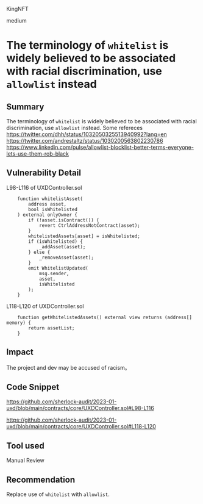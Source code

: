 KingNFT

medium

# The terminology of ````whitelist```` is widely believed to be associated with racial discrimination, use ````allowlist```` instead

## Summary
The terminology of ````whitelist```` is widely believed to be associated with racial discrimination, use ````allowlist```` instead.
Some refereces
https://twitter.com/dhh/status/1032050325513940992?lang=en
https://twitter.com/andrestaltz/status/1030200563802230786
https://www.linkedin.com/pulse/allowlist-blocklist-better-terms-everyone-lets-use-them-rob-black

## Vulnerability Detail
L98-L116 of UXDController.sol
```solidity
    function whitelistAsset(
        address asset,
        bool isWhitelisted
    ) external onlyOwner {
        if (!asset.isContract()) {
            revert CtrlAddressNotContract(asset);
        }
        whitelistedAssets[asset] = isWhitelisted;
        if (isWhitelisted) {
            _addAsset(asset);
        } else {
            _removeAsset(asset);
        }
        emit WhitelistUpdated(
            msg.sender,
            asset,
            isWhitelisted
        );
    }
```
L118-L120 of UXDController.sol
```solidity
    function getWhitelistedAssets() external view returns (address[] memory) {
        return assetList;
    }
```

## Impact
The project and dev may be accused of racism。

## Code Snippet
https://github.com/sherlock-audit/2023-01-uxd/blob/main/contracts/core/UXDController.sol#L98-L116

https://github.com/sherlock-audit/2023-01-uxd/blob/main/contracts/core/UXDController.sol#L118-L120

## Tool used

Manual Review

## Recommendation
Replace use of ````whitelist```` with ````allowlist````.
